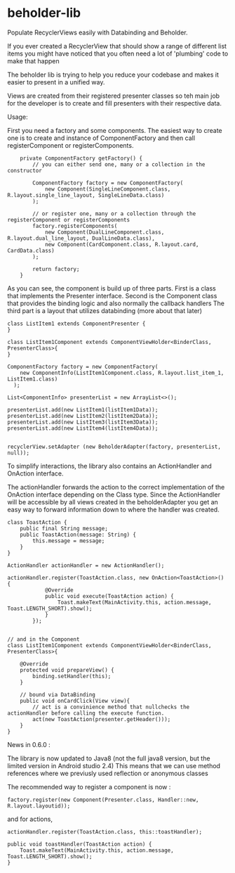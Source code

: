 # beholder-lib

Populate RecyclerViews easily with Databinding and Beholder.

If you ever created a RecyclerView that should show a range of different list items you might have noticed that you often need a lot of 'plumbing' code to make that happen

The beholder lib is trying to help you reduce your codebase and makes it easier to present in a unified way.

Views are created from their registered presenter classes so teh main job for the developer is to create and fill presenters with their respective data.

Usage:

First you need a factory and some components. The easiest way to create one is to create and instance of ComponentFactory and then call registerComponent or registerComponents.

```
	private ComponentFactory getFactory() {
		// you can either send one, many or a collection in the constructor

		ComponentFactory factory = new ComponentFactory(
			new Component(SingleLineComponent.class, R.layout.single_line_layout, SingleLineData.class)
		);

		// or register one, many or a collection through the registerComponent or registerComponents
		factory.registerComponents(
			new Component(DualLineComponent.class, R.layout.dual_line_layout, DualLineData.class),
			new Component(CardComponent.class, R.layout.card, CardData.class)
		);

		return factory;
	}

```

As you can see, the component is build up of three parts.
First is a class that implements the Presenter interface.
Second is the Component class that provides the binding logic and also normally the callback handlers
The third part is a layout that utilizes databinding (more about that later)




```
class ListItem1 extends ComponentPresenter {
}

class ListItem1Component extends ComponentViewHolder<BinderClass, PresenterClass>{
}

ComponentFactory factory = new ComponentFactory(
    new ComponentInfo(ListItem1Component.class, R.layout.list_item_1, ListItem1.class)
  );

List<ComponentInfo> presenterList = new ArrayList<>();

presenterList.add(new ListItem1(listItem1Data));
presenterList.add(new ListItem2(listItem2Data));
presenterList.add(new ListItem3(listItem3Data));
presenterList.add(new ListItem4(listItem4Data));


recyclerView.setAdapter (new BeholderAdapter(factory, presenterList, null));
```

To simplify interactions, the library also contains an ActionHandler and OnAction interface.

The actionHandler forwards the action to the correct implementation of the OnAction interface depending on the Class type.
Since the ActionHandler will be accessible by all views created in the beholderAdapter you get an easy way to forward information down to where the handler was created.

```
class ToastAction {
    public final String message;
    public ToastAction(message: String) {
        this.message = message;
    }
}

ActionHandler actionHandler = new ActionHandler();

actionHandler.register(ToastAction.class, new OnAction<ToastAction>() {
			@Override
			public void execute(ToastAction action) {
				Toast.makeText(MainActivity.this, action.message, Toast.LENGTH_SHORT).show();
			}
		});


// and in the Component
class ListItem1Component extends ComponentViewHolder<BinderClass, PresenterClass>{

	@Override
	protected void prepareView() {
		binding.setHandler(this);
	}

    // bound via DataBinding
    public void onCardClick(View view){
        // act is a convinience method that nullchecks the actionHandler before calling the execute function.
		act(new ToastAction(presenter.getHeader()));
	}
}

```

News in 0.6.0 : 

The library is now updated to Java8 (not the full java8 version, but the limited version in Android studio 2.4)
This means that we can use method references where we previusly used reflection or anonymous classes

The recommended way to register a component is now :
```
factory.register(new Component(Presenter.class, Handler::new, R.layout.layoutid));
```
and for actions, 
```
actionHandler.register(ToastAction.class, this::toastHandler);
 
public void toastHandler(ToastAction action) {
	Toast.makeText(MainActivity.this, action.message, Toast.LENGTH_SHORT).show();
}

```
